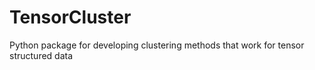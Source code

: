 # TensorCluster
Python package for developing clustering methods that work for tensor structured data
